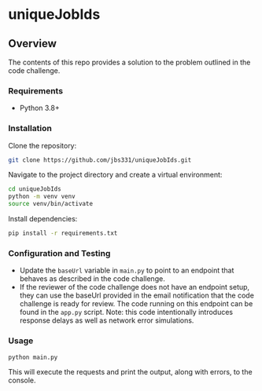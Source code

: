 # uniqueJobIds

## Overview
The contents of this repo provides a solution to the problem outlined in the code challenge.

### Requirements
- Python 3.8+

### Installation
Clone the repository:
```bash
git clone https://github.com/jbs331/uniqueJobIds.git
```
Navigate to the project directory and create a virtual environment:
```bash
cd uniqueJobIds
python -m venv venv
source venv/bin/activate
```
Install dependencies:
```bash
pip install -r requirements.txt
```
### Configuration and Testing
- Update the `baseUrl` variable in `main.py` to point to an endpoint that behaves as described in the code challenge.
- If the reviewer of the code challenge does not have an endpoint setup, they can use the baseUrl provided in the email notification that the code challenge is ready for review. The code running on this endpoint can be found in the `app.py` script. Note: this code intentionally introduces response delays as well as network error simulations.

### Usage
```bash
python main.py
```
This will execute the requests and print the output, along with errors, to the console.
